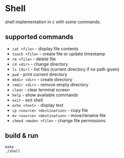 # Shell
shell implementation in c with some commands.

## supported commands
- `cat <file>` - display file contents
- `touch <file>` - create file or update timestamp
- `rm <file>` - delete file
- `cd <dir>` - change directory
- `ls [dir]` - list files (current directory if no path given)
- `pwd` - print current directory
- `mkdir <dir>` - create directory
- `rmdir <dir>` - remove empty directory
- `clear` - clear terminal screen
- `help` - show available commands
- `exit` - exit shell
- `echo <text>` - display text
- `cp <source> <destination>` - copy file
- `mv <source> <destination>` - move/rename file
- `chmod <mode> <file>` - change file permissions

## build & run
```bash
make
./shell
```

